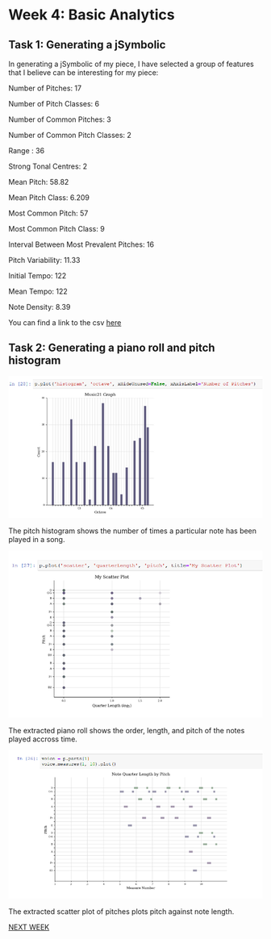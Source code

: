 # Week 4: Basic Analytics

## Task 1: Generating a jSymbolic

In generating a jSymbolic of my piece, I have selected a group of features that I believe can be interesting for my piece:

Number of Pitches: 17

Number of Pitch Classes: 6

Number of Common Pitches: 3

Number of Common Pitch Classes: 2

Range : 36

Strong Tonal Centres: 2

Mean Pitch: 58.82

Mean Pitch Class: 6.209

Most Common Pitch: 57

Most Common Pitch Class: 9

Interval Between Most Prevalent Pitches: 16

Pitch Variability: 11.33

Initial Tempo: 122

Mean Tempo: 122

Note Density: 8.39

You can find a link to the csv [here](featurevalues.csv)

## Task 2: Generating a piano roll and pitch histogram

![alt text](https://github.com/louiserugg/MCA-2020/blob/master/pitch_histogram.png "Pitch Histogram")

The pitch histogram shows the number of times a particular note has been played in a song. 

![alt text](https://github.com/louiserugg/MCA-2020/blob/master/scatterplot.png "Scatter Plot")

The extracted piano roll shows the order, length, and pitch of the notes played accross time.

![alt text](https://github.com/louiserugg/MCA-2020/blob/master/scatterplot_notequarterlengthbypitch.png "Note Quarter Length By Pitch")

The extracted scatter plot of pitches plots pitch against note length.

[NEXT WEEK](week5.md)
